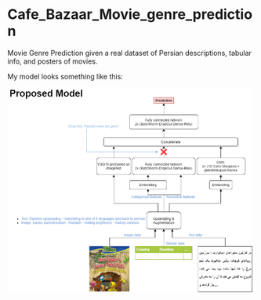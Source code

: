# Cafe_Bazaar_Movie_genre_prediction
Movie Genre Prediction given a real dataset of Persian descriptions, tabular info, and posters of movies.

My model looks something like this:

<img src="model.jpg.png" width="500"/>
